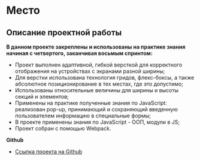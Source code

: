 # **Место** 
 
## **Описание проектной работы** 
 
**В данном проекте закреплены и использованы на практике знания начиная с четвертого, заканчивая восьмым спринтом:** 
 
* Проект выполнен адаптивной, гибкой версткой для корректного отображения на устройствах с экранами разной ширины; 
* Для верстки использована технология гридов, флекс-боксы, а также абсолютное позиционирование в тех местах, где это допустимо; 
* Использованы относительные величины для ширины и высоты секций и элементов;
* Применены на практике полученные знания по JavaScript: реализован pop-up, принимающий и сохраняющий введенную пользователем информацию в специальные формы;
* В проекте применены знания по JavaScript - ООП, модули в JS;
* Проект собран с помощью Webpack.
 
 
**Github** 
 
* [Ссылка проекта на Github](https://nataliayu1412.github.io/mesto/)
